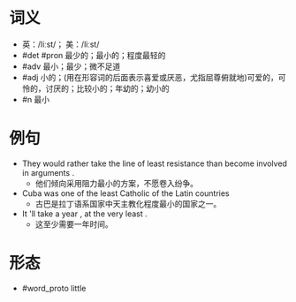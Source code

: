 # 词义
- 英：/liːst/； 美：/liːst/
- #det #pron 最少的；最小的；程度最轻的
- #adv 最小；最少；微不足道
- #adj 小的；(用在形容词的后面表示喜爱或厌恶，尤指屈尊俯就地)可爱的，可怜的，讨厌的；比较小的；年幼的；幼小的
- #n 最小
# 例句
- They would rather take the line of least resistance than become involved in arguments .
	- 他们倾向采用阻力最小的方案，不愿卷入纷争。
- Cuba was one of the least Catholic of the Latin countries
	- 古巴是拉丁语系国家中天主教化程度最小的国家之一。
- It 'll take a year , at the very least .
	- 这至少需要一年时间。
# 形态
- #word_proto little
